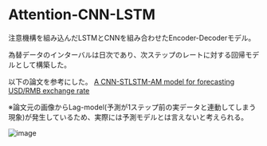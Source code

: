 # Attention-CNN-LSTM

注意機構を組み込んだLSTMとCNNを組み合わせたEncoder-Decoderモデル。

為替データのインターバルは日次であり、次ステップのレートに対する回帰モデルとして構築した。

以下の論文を参考にした。
[A CNN-STLSTM-AM model for forecasting USD/RMB exchange rate](https://www.sciencedirect.com/science/article/pii/S2307187723000809)

※論文元の画像からLag-model(予測が1ステップ前の実データと連動してしまう現象)が発生しているため、実際には予測モデルとは言えないと考えられる。

![image](https://github.com/Yuhei-Handa/Attention_CNN_LSTM/assets/135846516/8383275e-23a7-448d-8d5b-46ab81dab430)
